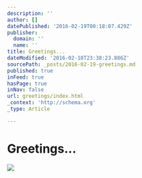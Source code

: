 ```yaml
---
description: ''
author: []
datePublished: '2016-02-19T00:18:07.429Z'
publisher:
  domain: ''
  name: ''
title: Greetings...
dateModified: '2016-02-18T23:38:23.886Z'
sourcePath: _posts/2016-02-19-greetings.md
published: true
inFeed: true
hasPage: true
inNav: false
url: greetings/index.html
_context: 'http://schema.org'
_type: Article

---
```

# Greetings...
![](https://the-grid-user-content.s3-us-west-2.amazonaws.com/13c9ace3-5c8b-401d-bc53-b8e4701dc374.png)